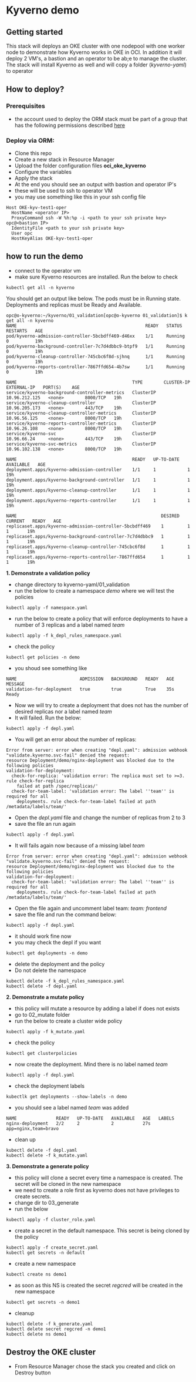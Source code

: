 # Kyverno demo

## Getting started

This stack will deploys an OKE cluster with one nodepool with one worker node to demonstrate how Kyverno works in OKE in OCI.
In addition it will deploy 2 VM's, a bastion and an operator to be ab;e to manage the cluster.
The stack will install Kyverno as well and will copy a folder (_kyverno-yaml_) to operator

## How to deploy?

### Prerequisites

- the account used to deploy the ORM stack must be part of a group that has the following permissions described [here](https://docs.oracle.com/en-us/iaas/Content/ContEng/Concepts/contengpolicyconfig.htm#policyforgroupsrequired)


### Deploy via ORM:

- Clone this repo
- Create a new stack in Resource Manager
- Upload the folder configuration files **oci_oke_kyverno** 
- Configure the variables
- Apply the stack
- At the end you should see an output with bastion and operator IP's
- these will be used to ssh to operator VM
- you may use something like this in your ssh config file

```
Host OKE-kyv-test1-oper
  HostName <operator IP>
  ProxyCommand ssh -W %h:%p -i <path to your ssh private key> opc@<bastion IP>
  IdentityFile <path to your ssh private key>
  User opc
  HostKeyAlias OKE-kyv-test1-oper
```

## how to run the demo

- connect to the operator vm
- make sure Kyverno resources are installed. Run the below to check

```
kubectl get all -n kyverno
```
You should get an output like below. The pods must be in Running state. Deployments and replicas must be Ready and Available.

```
opc@o-kyverno:~/kyverno/01_validation[opc@o-kyverno 01_validation]$ k get all -n kyverno
NAME                                                 READY   STATUS    RESTARTS   AGE
pod/kyverno-admission-controller-5bcbdff469-d46xx    1/1     Running   0          19h
pod/kyverno-background-controller-7c7d4dbbc9-btpf9   1/1     Running   0          19h
pod/kyverno-cleanup-controller-745cbc6f8d-sjhnq      1/1     Running   0          19h
pod/kyverno-reports-controller-7867ffd654-4b7sw      1/1     Running   0          19h

NAME                                            TYPE        CLUSTER-IP      EXTERNAL-IP   PORT(S)    AGE
service/kyverno-background-controller-metrics   ClusterIP   10.96.212.125   <none>        8000/TCP   19h
service/kyverno-cleanup-controller              ClusterIP   10.96.205.173   <none>        443/TCP    19h
service/kyverno-cleanup-controller-metrics      ClusterIP   10.96.56.125    <none>        8000/TCP   19h
service/kyverno-reports-controller-metrics      ClusterIP   10.96.26.108    <none>        8000/TCP   19h
service/kyverno-svc                             ClusterIP   10.96.66.24     <none>        443/TCP    19h
service/kyverno-svc-metrics                     ClusterIP   10.96.102.138   <none>        8000/TCP   19h

NAME                                            READY   UP-TO-DATE   AVAILABLE   AGE
deployment.apps/kyverno-admission-controller    1/1     1            1           19h
deployment.apps/kyverno-background-controller   1/1     1            1           19h
deployment.apps/kyverno-cleanup-controller      1/1     1            1           19h
deployment.apps/kyverno-reports-controller      1/1     1            1           19h

NAME                                                       DESIRED   CURRENT   READY   AGE
replicaset.apps/kyverno-admission-controller-5bcbdff469    1         1         1       19h
replicaset.apps/kyverno-background-controller-7c7d4dbbc9   1         1         1       19h
replicaset.apps/kyverno-cleanup-controller-745cbc6f8d      1         1         1       19h
replicaset.apps/kyverno-reports-controller-7867ffd654      1         1         1       19h
```
**1. Demonstrate a validation policy**

- change directory to kyverno-yaml/01_validation
- run the below to create a namespace _demo_ where we will test the policies
```
kubectl apply -f namespace.yaml 
```
- run the below to create a policy that will enforce deployments to have a number of 3 replicas and a label named _team_
```
kubectl apply -f k_depl_rules_namespace.yaml 
```
- check the policy
```
kubectl get policies -n demo
```
- you shoud see something like 
```
NAME                        ADMISSION   BACKGROUND   READY   AGE   MESSAGE
validation-for-deployment   true        true         True    35s   Ready
```
- Now we will try to create a deployment that does not has the number of desired replicas nor a label named _team_
- It will failed. Run the below:

```
kubectl apply -f depl.yaml 
```
- You will get an error about the number of replicas:
```
Error from server: error when creating "depl.yaml": admission webhook "validate.kyverno.svc-fail" denied the request: 
resource Deployment/demo/nginx-deployment was blocked due to the following policies 
validation-for-deployment:
  check-for-replica: 'validation error: The replica must set to >=3. rule check-for-replica
    failed at path /spec/replicas/'
  check-for-team-label: 'validation error: The label ''team'' is required for all
    deployments. rule check-for-team-label failed at path /metadata/labels/team/'
```
- Open the _depl.yaml_ file and change the number of replicas from 2 to 3
- save the file an run again 
```
kubectl apply -f depl.yaml 
```
- It will fails again now because of a missing label _team_

```
Error from server: error when creating "depl.yaml": admission webhook "validate.kyverno.svc-fail" denied the request: 
resource Deployment/demo/nginx-deployment was blocked due to the following policies 
validation-for-deployment:
  check-for-team-label: 'validation error: The label ''team'' is required for all
    deployments. rule check-for-team-label failed at path /metadata/labels/team/'
```

- Open the file again and uncomment label team:  _team: frontend_
- save the file and run the command below:

```
kubectl apply -f depl.yaml 
```

- it should work fine now
- you may check the depl if you want

```
kubectl get deployments -n demo
```

- delete the deployment and the policy
- Do not delete the namespace

```
kubectl delete -f k_depl_rules_namespace.yaml 
kubectl delete -f depl.yaml
```

**2. Demonstrate a mutate policy**

- this policy will mutate a resource by adding a label if does not exists
- go to 02_mutate folder
- run the below to create a cluster wide policy
```
kubectl apply -f k_mutate.yaml 
```
- check the policy
```
kubectl get clusterpolicies 
```
- now create the deployment. Mind there is no label named _team_ 
```
kubectl apply -f depl.yaml 
```
- check the deployment labels
```
kubectlk get deployments --show-labels -n demo
```
- you should see a label named _team_ was added

```
NAME               READY   UP-TO-DATE   AVAILABLE   AGE   LABELS
nginx-deployment   2/2     2            2           27s   app=nginx,team=bravo
```

- clean up
```
kubectl delete -f depl.yaml 
kubectl delete -f k_mutate.yaml
```
**3. Demonstrate a generate policy**

- this policy will clone a secret every time a namespace is created. The secret will be cloned in the new namespace 
- we need to create a role first as kyverno does not have privileges to create secrets.
- change dir to 03_generate
- run the below
```
kubectl apply -f cluster_role.yaml
```
- create a secret in the default namespace. This secret is being cloned by the policy
```
kubectl apply -f create_secret.yaml 
kubectl get secrets -n default
```
- create a new namespace
```
kubectl create ns demo1
```
- as soon as this NS is created the secret _regcred_ will be created in the new namespace
```
kubectl get secrets -n demo1
```
- cleanup 
```
kubectl delete -f k_generate.yaml 
kubectl delete secret regcred -n demo1
kubectl delete ns demo1
```

## Destroy the OKE cluster

- From Resource Manager chose the stack you created and click on Destroy button